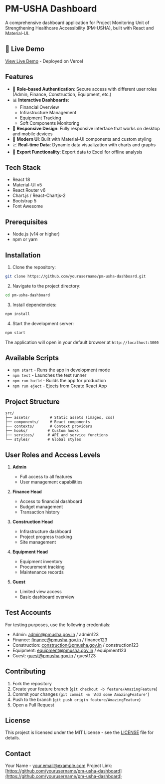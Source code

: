 # PM-USHA Dashboard

A comprehensive dashboard application for Project Monitoring Unit of Strengthening Healthcare Accessibility (PM-USHA), built with React and Material-UI.

## 🔗 Live Demo

[View Live Demo](YOUR_DEPLOYMENT_URL) - Deployed on Vercel

## Features

- 🔐 **Role-based Authentication**: Secure access with different user roles (Admin, Finance, Construction, Equipment, etc.)
- 📊 **Interactive Dashboards**: 
  - Financial Overview
  - Infrastructure Management
  - Equipment Tracking
  - Soft Components Monitoring
- 📱 **Responsive Design**: Fully responsive interface that works on desktop and mobile devices
- 🎨 **Modern UI**: Built with Material-UI components and custom styling
- 📈 **Real-time Data**: Dynamic data visualization with charts and graphs
- 🔄 **Export Functionality**: Export data to Excel for offline analysis

## Tech Stack

- React 18
- Material-UI v5
- React Router v6
- Chart.js / React-Chartjs-2
- Bootstrap 5
- Font Awesome

## Prerequisites

- Node.js (v14 or higher)
- npm or yarn

## Installation

1. Clone the repository:
```bash
git clone https://github.com/yourusername/pm-usha-dashboard.git
```

2. Navigate to the project directory:
```bash
cd pm-usha-dashboard
```

3. Install dependencies:
```bash
npm install
```

4. Start the development server:
```bash
npm start
```

The application will open in your default browser at `http://localhost:3000`

## Available Scripts

- `npm start` - Runs the app in development mode
- `npm test` - Launches the test runner
- `npm run build` - Builds the app for production
- `npm run eject` - Ejects from Create React App

## Project Structure

```
src/
├── assets/         # Static assets (images, css)
├── components/     # React components
├── contexts/       # Context providers
├── hooks/         # Custom hooks
├── services/      # API and service functions
└── styles/        # Global styles
```

## User Roles and Access Levels

1. **Admin**
   - Full access to all features
   - User management capabilities

2. **Finance Head**
   - Access to financial dashboard
   - Budget management
   - Transaction history

3. **Construction Head**
   - Infrastructure dashboard
   - Project progress tracking
   - Site management

4. **Equipment Head**
   - Equipment inventory
   - Procurement tracking
   - Maintenance records

5. **Guest**
   - Limited view access
   - Basic dashboard overview

## Test Accounts

For testing purposes, use the following credentials:

- Admin: admin@pmusha.gov.in / admin123
- Finance: finance@pmusha.gov.in / finance123
- Construction: construction@pmusha.gov.in / construction123
- Equipment: equipment@pmusha.gov.in / equipment123
- Guest: guest@pmusha.gov.in / guest123

## Contributing

1. Fork the repository
2. Create your feature branch (`git checkout -b feature/AmazingFeature`)
3. Commit your changes (`git commit -m 'Add some AmazingFeature'`)
4. Push to the branch (`git push origin feature/AmazingFeature`)
5. Open a Pull Request

## License

This project is licensed under the MIT License - see the [LICENSE](LICENSE) file for details.

## Contact

Your Name - your.email@example.com
Project Link: [https://github.com/yourusername/pm-usha-dashboard](https://github.com/yourusername/pm-usha-dashboard)
